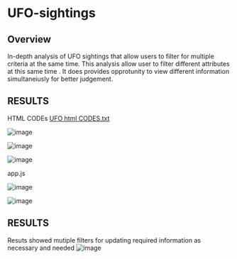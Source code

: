 # UFO-sightings
## Overview
 In-depth analysis of UFO sightings that allow users to filter for multiple criteria at the same time.
 This analysis allow user to filter different attributes at this same time . It does provides opprotunity to 
 view different information simultaneiusly for better judgement.
 
 ## RESULTS
HTML CODEs
[UFO html CODES.txt](https://github.com/Adegbenga1/UFO-sightings/files/7151038/UFO.html.CODES.txt)

![image](https://user-images.githubusercontent.com/70987568/133016443-3ec1e88a-9f73-4fc1-9745-a9c1df0effeb.png)

![image](https://user-images.githubusercontent.com/70987568/133016535-d1fb38e1-3f92-4d04-ac8e-de7b5bd132ad.png)

![image](https://user-images.githubusercontent.com/70987568/133016565-741a37af-d0af-4bb4-869c-88236f7e1d5d.png)



app.js

![image](https://user-images.githubusercontent.com/70987568/133016015-69ea169b-f665-4b4e-95ce-86e48e30e9b6.png)

![image](https://user-images.githubusercontent.com/70987568/133016051-f151375a-1c68-462c-adde-e35f860abe98.png)


 ## RESULTS 
 Resuts showed mutiple filters for updating required information as necessary and needed
![image](https://user-images.githubusercontent.com/70987568/133015674-2d2b5622-d220-4e54-852a-a58c63e173fd.png)
